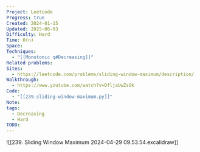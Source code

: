 ```yaml
---
Project: Leetcode
Progress: true
Created: 2024-01-15
Updated: 2025-06-03
Difficulty: Hard
Time: O(n)
Space: 
Techniques:
  - "[[Monotonic q#Decreasing]]"
Related problems: 
Sites:
  - https://leetcode.com/problems/sliding-window-maximum/description/
Walkthrough:
  - https://www.youtube.com/watch?v=DfljaUwZsOk
Code:
  - "[[239.sliding-window-maximum.py]]"
Note: 
tags:
  - Decreasing
  - Hard
TODO: 
---
```


![[239. Sliding Window Maximum 2024-04-29 09.53.54.excalidraw]]
